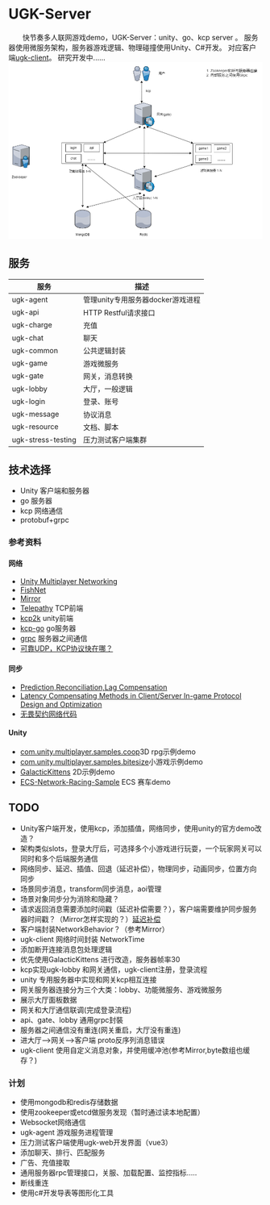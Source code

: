 # UGK-Server

&emsp;&emsp;快节奏多人联网游戏demo，UGK-Server：unity、go、kcp server 。
服务器使用微服务架构，服务器游戏逻辑、物理碰撞使用Unity、C#开发。
对应客户端[ugk-client](https://github.com/jzyong/ugk-client)。 研究开发中......
![ugk-architecture](ugk-resource/img/ugk_architecture.png)


## 服务

| 服务	                | 描述                     |
|--------------------|------------------------|
| ugk-agent          | 管理unity专用服务器docker游戏进程 |
| ugk-api            | HTTP Restful请求接口       |
| ugk-charge         | 充值                     |
| ugk-chat           | 聊天                     |
| ugk-common         | 公共逻辑封装                 |
| ugk-game           | 游戏微服务                  |
| ugk-gate           | 网关，消息转换                |
| ugk-lobby          | 大厅，一般逻辑                |
| ugk-login          | 登录、账号                  |
| ugk-message        | 协议消息                   |
| ugk-resource       | 文档、脚本                  |
| ugk-stress-testing | 压力测试客户端集群              |



## 技术选择
* Unity 客户端和服务器
* go 服务器
* kcp 网络通信
* protobuf+grpc

### 参考资料
#### 网络
* [Unity Multiplayer Networking](https://github.com/Unity-Technologies/com.unity.netcode.gameobjects)
* [FishNet](https://github.com/FirstGearGames/FishNet/)
* [Mirror](https://github.com/MirrorNetworking/Mirror)
* [Telepathy](https://github.com/vis2k/Telepathy) TCP前端
* [kcp2k](https://github.com/vis2k/kcp2k) unity前端
* [kcp-go](https://github.com/xtaci/kcp-go) go服务器
* [grpc](https://grpc.io/) 服务器之间通信
* [可靠UDP，KCP协议快在哪？](https://wetest.qq.com/lab/view/391.html)
#### 同步
* [Prediction,Reconciliation,Lag Compensation](https://www.gabrielgambetta.com/client-server-game-architecture.html)
* [Latency Compensating Methods in Client/Server In-game Protocol Design and Optimization](https://developer.valvesoftware.com/wiki/Latency_Compensating_Methods_in_Client/Server_In-game_Protocol_Design_and_Optimization)
* [无畏契约网络代码](https://technology.riotgames.com/news/peeking-valorants-netcode)
#### Unity
* [com.unity.multiplayer.samples.coop](https://github.com/Unity-Technologies/com.unity.multiplayer.samples.coop)3D rpg示例demo
* [com.unity.multiplayer.samples.bitesize](https://github.com/Unity-Technologies/com.unity.multiplayer.samples.bitesize)小游戏示例demo
* [GalacticKittens](https://github.com/UnityTechnologies/GalacticKittens) 2D示例demo
* [ECS-Network-Racing-Sample](https://github.com/Unity-Technologies/ECS-Network-Racing-Sample) ECS 赛车demo


## TODO
* Unity客户端开发，使用kcp，添加插值，网络同步，使用unity的官方demo改造？
* 架构类似slots，登录大厅后，可选择多个小游戏进行玩耍，一个玩家网关可以同时和多个后端服务通信
* 网络同步、延迟、插值、回退（延迟补偿），物理同步，动画同步，位置方向同步
* 场景同步消息，transform同步消息，aoi管理
* 场景对象同步分为消除和隐藏？
* 请求返回消息需要添加时间戳（延迟补偿需要？），客户端需要维护同步服务器时间戳？（Mirror怎样实现的？）[延迟补偿](https://www.gabrielgambetta.com/lag-compensation.html)
* 客户端封装NetworkBehavior？（参考Mirror）
* ugk-client 网络时间封装 NetworkTime
* 添加断开连接消息包处理逻辑
* 优先使用GalacticKittens 进行改造，服务器帧率30
* kcp实现ugk-lobby 和网关通信，ugk-client注册，登录流程
* unity 专用服务器中实现和网关kcp相互连接
* 网关服务器连接分为三个大类：lobby、功能微服务、游戏微服务
* 展示大厅面板数据
* 网关和大厅通信联调(完成登录流程)
* api、gate、lobby 通用grpc封裝
* 服务器之间通信没有重连(网关重启，大厅没有重连)
* 进大厅-->网关-->客户端 proto反序列消息错误
* ugk-client 使用自定义消息对象，并使用缓冲池(参考Mirror,byte数组也缓存？)



### 计划
* 使用mongodb和redis存储数据  
* 使用zookeeper或etcd做服务发现（暂时通过读本地配置）
* Websocket网络通信
* ugk-agent 游戏服务进程管理
* 压力测试客户端使用ugk-web开发界面（vue3）
* 添加聊天、排行、匹配服务
* 广告、充值接取
* 通用服务器rpc管理接口，关服、加载配置、监控指标.....
* 断线重连
* 使用c#开发导表等图形化工具
